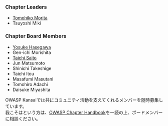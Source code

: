 ### Chapter Leaders  
* [Tomohiko Morita](mailto:tomohiko.morita@owasp.org)  
* Tsuyoshi Miki  

### Chapter Board Members  
* [Yosuke Hasegawa](yosuke.hasegawa@owasp.org)  
* Gen-ichi Morishita  
* [Taichi Saito](taichi.saito@owasp.org)  
* Jun Matsumoto  
* Shinichi Takeshige  
* Taichi Itou  
* Masafumi Masutani  
* Tomohiro Adachi  
* Daisuke Miyashita  

OWASP Kansaiでは共にコミュニティ活動を支えてくれるメンバーを随時募集しています。  
我こそはという方は、[OWASP Chapter Handbook](https://www.owasp.org/index.php/Category:Chapter_Handbook/ja)を一読の上、ボードメンバーに相談ください。
